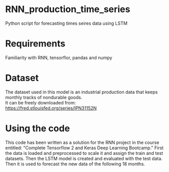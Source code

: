 # RNN_production_time_series
Python script for forecasting times seires data using LSTM

# Requirements
Familiarity with RNN, tensorflor, pandas and numpy


# Dataset
The dataset used in this model is an industrial production data that keeps monthly tracks of nondurable goods.  
It can be freely downloaded from:
https://fred.stlouisfed.org/series/IPN31152N


# Using the code
This code has been written as a solution for the RNN project in the course entitled: "Complete Tensorflow 2 and Keras Deep Learning Bootcamp."
First the data is loaded and preprocessed to scale it and assign the train and test datasets. Then the LSTM model is created and evaluated with the test data. Then it is used to forecast the new data of the following 18 months.

